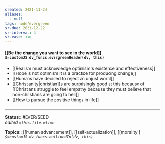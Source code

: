 ```yaml
---
created: 2021-11-24 
aliases:
  - null
tags: node/evergreen
sr-due: 2021-12-22
sr-interval: 4
sr-ease: 150
---
```


#### [[Be the change you want to see in the world]] `$=customJS.dv_funcs.evergreenHeader(dv, this)`

- [[Realism must acknowledge optimism's existence and effectiveness]]
- [[Hope is not optimism it is a practice for producing change]]
- [[Humans have decided to reject an unjust world]]
- [[Christianity|christian]]s are surprisingly good at this because of [[Christians struggle to feel empathy because they must believe that non-christians are going to hell]]
- [[How to pursue the positive things in life]]
### <hr class="footnote"/>

**Status**:: #EVER/SEED  
*edited `=this.file.mtime`*

**Topics**:: [[human advancement]], [[self-actualization]], [[morality]]
*`$=customJS.dv_funcs.outlinedIn(dv, this)`*

